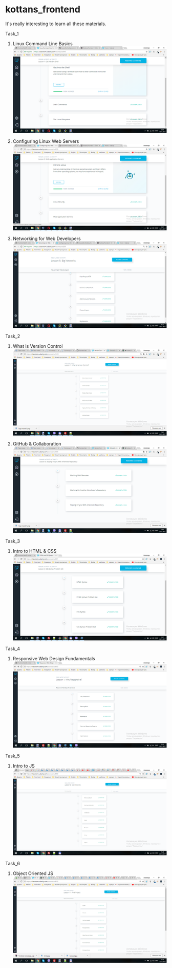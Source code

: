 # kottans_frontend

It's really interesting to learn all these materials.

Task_1
	
1. Linux Command Line Basics
	![Screenshot](task_01/linux-command-line-basics_done.png)
	
2. Configuring Linux Web Servers
	![Screenshot](task_01/configuring-linux-web-servers_done.png)
	
3. Networking for Web Developers
	![Screenshot](task_01/networking-for-web-developers_done.png)

Task_2
	
1. What is Version Control
	![Screenshot](task_02/what-is-version-control_done.png)
	
2. GitHub & Collaboration
	![Screenshot](task_02/GitHub-and-Collaboration_done.png)
	
Task_3
	
1. Intro to HTML & CSS
	![Screenshot](task_03/Intro-to-HTML-and-CSS_done.png)
	
Task_4
	
1. Responsive Web Design Fundamentals
	![Screenshot](task_04/Responsive-Web-Design-Fundamentals_done.png)

Task_5
	
1. Intro to JS
	![Screenshot](task_05/Intro-to-JS_done.png)	
	
Task_6
	
1. Object Oriented JS
	![Screenshot](task_06/Object-Oriented-JS_done.png)	
		
	
	